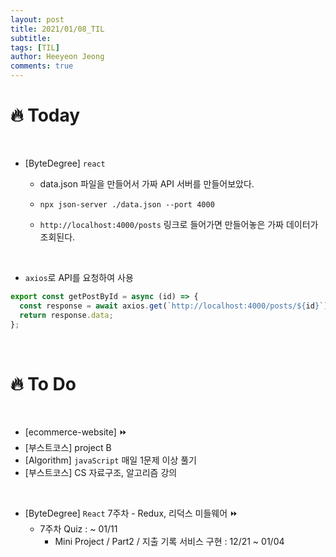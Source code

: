 ```yaml
---
layout: post
title: 2021/01/08_TIL
subtitle:
tags: [TIL]
author: Heeyeon Jeong
comments: true
---
```


# 🔥 Today

<br>

- [ByteDegree] `react`

  - data.json 파일을 만들어서 가짜 API 서버를 만들어보았다.
  - `npx json-server ./data.json --port 4000`

  - `http://localhost:4000/posts` 링크로 들어가면 만들어놓은 가짜 데이터가 조회된다.

<br>

- `axios`로 API를 요청하여 사용

```javascript
export const getPostById = async (id) => {
  const response = await axios.get(`http://localhost:4000/posts/${id}`);
  return response.data;
};
```

  <br>

# 🔥 To Do

<br>

- [ecommerce-website] ⏩
- [부스트코스] project B
- [Algorithm] `javaScript` 매일 1문제 이상 풀기
- [부스트코스] CS 자료구조, 알고리즘 강의

<br>

- [ByteDegree] `React` 7주차 - Redux, 리덕스 미들웨어 ⏩
  - 7주차 Quiz : ~ 01/11
    - Mini Project / Part2 / 지출 기록 서비스 구현 : 12/21 ~ 01/04
